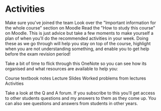 # Activities

Make sure you've joined the team Look over the "Important information for the whole course" section on Moodle Read the "How to study this course" on Moodle. This is just advice but take a few moments to make yourself a plan of when you'll do the recommended activities in your week. Doing these as we go through will help you stay on top of the course, highlight when you are not understanding something, and enable you to get help before the exam revision period!

Take a bit of time to flick through this OneNote so you can see how its organised and what resources are available to help you:

Course textbook notes
Lecture Slides
Worked problems from lectures
Activities

Take a look at the Q and A forum. If you subscribe to this you'll get access to other students questions and my answers to them as they come up. You can also see questions and answers from students in other years.
